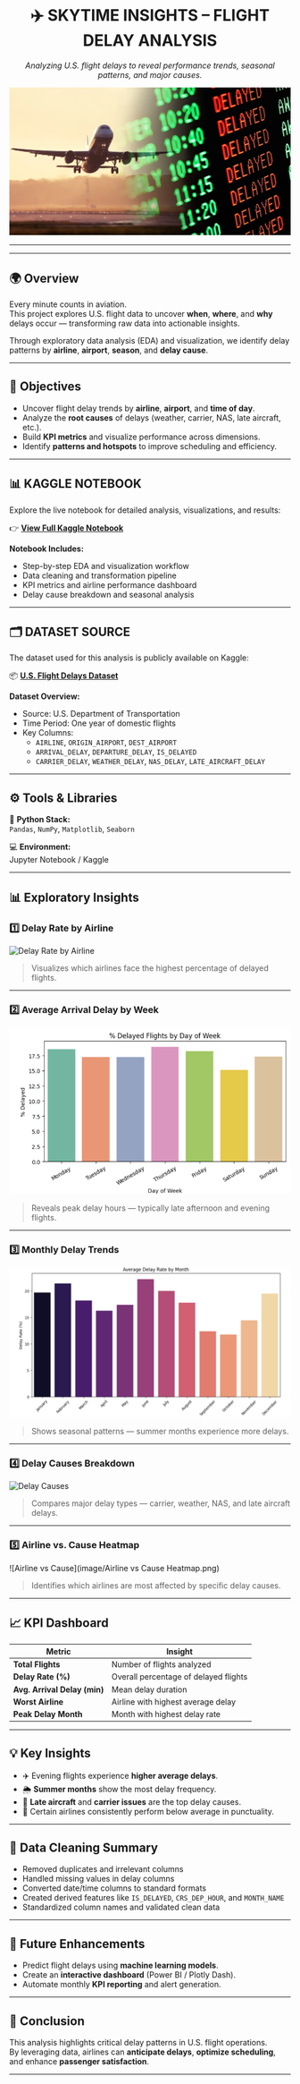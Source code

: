 <h1 align="center">✈️ SKYTIME INSIGHTS – FLIGHT DELAY ANALYSIS</h1>
<p align="center">
  <em>Analyzing U.S. flight delays to reveal performance trends, seasonal patterns, and major causes.</em>
</p>

<!-- PROJECT BANNER -->
<p align="center">
  <img src="image/flight-delays.webp" alt="Flight Delay Analysis Banner" width="800">
</p>

---

---

## 🌍 Overview
Every minute counts in aviation.  
This project explores U.S. flight data to uncover **when**, **where**, and **why** delays occur — transforming raw data into actionable insights.  

Through exploratory data analysis (EDA) and visualization, we identify delay patterns by **airline**, **airport**, **season**, and **delay cause**.

---

## 🎯 Objectives
- Uncover flight delay trends by **airline**, **airport**, and **time of day**.  
- Analyze the **root causes** of delays (weather, carrier, NAS, late aircraft, etc.).  
- Build **KPI metrics** and visualize performance across dimensions.  
- Identify **patterns and hotspots** to improve scheduling and efficiency.  

---

## 📊 KAGGLE NOTEBOOK
Explore the live notebook for detailed analysis, visualizations, and results:

👉 [**View Full Kaggle Notebook**](https://www.kaggle.com/code/digvijayrajput14/flight-delay-analysis)

**Notebook Includes:**
- Step-by-step EDA and visualization workflow  
- Data cleaning and transformation pipeline  
- KPI metrics and airline performance dashboard  
- Delay cause breakdown and seasonal analysis  

---

## 🗂️ DATASET SOURCE
The dataset used for this analysis is publicly available on Kaggle:

📦 [**U.S. Flight Delays Dataset**](https://www.kaggle.com/datasets/usdot/flight-delays)

**Dataset Overview:**
- Source: U.S. Department of Transportation  
- Time Period: One year of domestic flights  
- Key Columns:  
  - `AIRLINE`, `ORIGIN_AIRPORT`, `DEST_AIRPORT`  
  - `ARRIVAL_DELAY`, `DEPARTURE_DELAY`, `IS_DELAYED`  
  - `CARRIER_DELAY`, `WEATHER_DELAY`, `NAS_DELAY`, `LATE_AIRCRAFT_DELAY`  

---

## ⚙️ Tools & Libraries
🧠 **Python Stack:**  
`Pandas`, `NumPy`, `Matplotlib`, `Seaborn`

💻 **Environment:**  
Jupyter Notebook / Kaggle  

---

## 📊 Exploratory Insights

### 1️⃣ Delay Rate by Airline
![Delay Rate by Airline](images/delay_rate_by_airline.png)
> Visualizes which airlines face the highest percentage of delayed flights.

---

### 2️⃣ Average Arrival Delay by Week
![Average Delay by Hour](image/avg_delay_by_week.png)
> Reveals peak delay hours — typically late afternoon and evening flights.

---

### 3️⃣ Monthly Delay Trends
![Monthly Delay Trend](image/avg_delay_by_month.png)
> Shows seasonal patterns — summer months experience more delays.

---

### 4️⃣ Delay Causes Breakdown
![Delay Causes](images/delay_causes.png)
> Compares major delay types — carrier, weather, NAS, and late aircraft delays.

---

### 5️⃣ Airline vs. Cause Heatmap
![Airline vs Cause](image/Airline vs Cause Heatmap.png)
> Identifies which airlines are most affected by specific delay causes.

---

## 📈 KPI Dashboard
| Metric | Insight |
|---------|----------|
| **Total Flights** | Number of flights analyzed |
| **Delay Rate (%)** | Overall percentage of delayed flights |
| **Avg. Arrival Delay (min)** | Mean delay duration |
| **Worst Airline** | Airline with highest average delay |
| **Peak Delay Month** | Month with highest delay rate |

---

## 💡 Key Insights
- ✈️ Evening flights experience **higher average delays**.  
- 🌦️ **Summer months** show the most delay frequency.  
- 🔁 **Late aircraft** and **carrier issues** are the top delay causes.  
- 🚨 Certain airlines consistently perform below average in punctuality.  

---

## 🧹 Data Cleaning Summary
- Removed duplicates and irrelevant columns  
- Handled missing values in delay columns  
- Converted date/time columns to standard formats  
- Created derived features like `IS_DELAYED`, `CRS_DEP_HOUR`, and `MONTH_NAME`  
- Standardized column names and validated clean data  

---

## 🚀 Future Enhancements
- Predict flight delays using **machine learning models**.  
- Create an **interactive dashboard** (Power BI / Plotly Dash).  
- Automate monthly **KPI reporting** and alert generation.  

---

## 🏁 Conclusion
This analysis highlights critical delay patterns in U.S. flight operations.  
By leveraging data, airlines can **anticipate delays**, **optimize scheduling**, and enhance **passenger satisfaction**.

---


